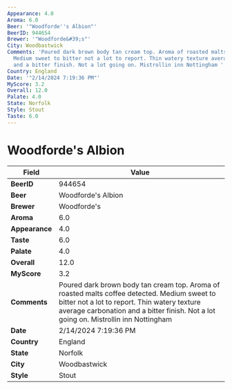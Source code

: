 ```yaml
---
Appearance: 4.0
Aroma: 6.0
Beer: '"Woodforde''s Albion"'
BeerID: 944654
Brewer: '"Woodforde&#39;s"'
City: Woodbastwick
Comments: 'Poured dark brown body tan cream top. Aroma of roasted malts coffee detected.
  Medium sweet to bitter not a lot to report. Thin watery texture average carbonation
  and a bitter finish. Not a lot going on. Mistrollin inn Nottingham '
Country: England
Date: '"2/14/2024 7:19:36 PM"'
MyScore: 3.2
Overall: 12.0
Palate: 4.0
State: Norfolk
Style: Stout
Taste: 6.0
---
```


# Woodforde's Albion

| Field         | Value |
|---------------|-------|
| **BeerID** | 944654 |
| **Beer** | Woodforde's Albion |
| **Brewer** | Woodforde&#39;s |
| **Aroma** | 6.0 |
| **Appearance** | 4.0 |
| **Taste** | 6.0 |
| **Palate** | 4.0 |
| **Overall** | 12.0 |
| **MyScore** | 3.2 |
| **Comments** | Poured dark brown body tan cream top. Aroma of roasted malts coffee detected. Medium sweet to bitter not a lot to report. Thin watery texture average carbonation and a bitter finish. Not a lot going on. Mistrollin inn Nottingham  |
| **Date** | 2/14/2024 7:19:36 PM |
| **Country** | England |
| **State** | Norfolk |
| **City** | Woodbastwick |
| **Style** | Stout |
